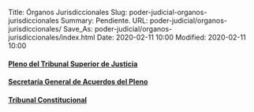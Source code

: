 Title: Órganos Jurisdiccionales
Slug: poder-judicial-organos-jurisdiccionales
Summary: Pendiente.
URL: poder-judicial/organos-jurisdiccionales/
Save_As: poder-judicial/organos-jurisdiccionales/index.html
Date: 2020-02-11 10:00
Modified: 2020-02-11 10:00



#### [Pleno del Tribunal Superior de Justicia](pleno-tribunal-superior-justica/)

#### [Secretaría General de Acuerdos del Pleno](secretaria-general-acuerdos-pleno/)

#### [Tribunal Constitucional](tribunal-constitucional/)
